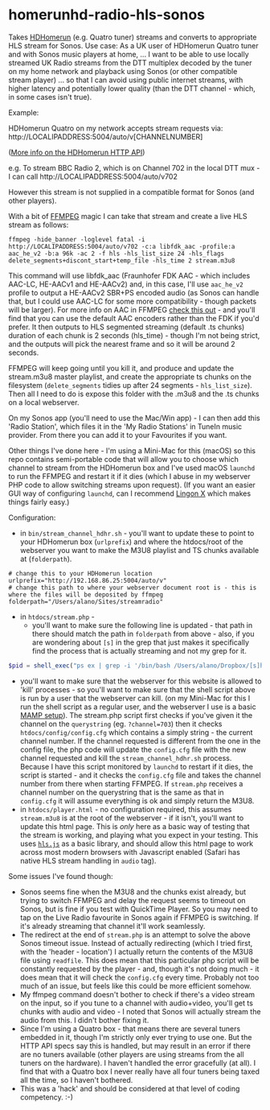 # homerunhd-radio-hls-sonos
Takes [HDHomerun](https://www.silicondust.com/) (e.g. Quatro tuner) streams and converts to appropriate HLS stream for Sonos.
Use case:
As a UK user of HDHomerun Quatro tuner and with Sonos music players at home,
... I want to be able to use locally streamed UK Radio streams from the DTT multiplex decoded by the tuner on my home network and playback using Sonos (or other compatible stream player)
... so that I can avoid using public internet streams, with higher latency and potentially lower quality (than the DTT channel - which, in some cases isn't true).

Example:

HDHomerun Quatro on my network accepts stream requests via:
http://LOCALIPADDRESS:5004/auto/v[CHANNELNUMBER]

([More info on the HDHomerun HTTP API](https://info.hdhomerun.com/info/http_api))

e.g. To stream BBC Radio 2, which is on Channel 702 in the local DTT mux - I can call http://LOCALIPADDRESS:5004/auto/v702

However this stream is not supplied in a compatible format for Sonos (and other players).

With a bit of [FFMPEG](https://ffmpeg.org/) magic I can take that stream and create a live HLS stream as follows:

```shell
ffmpeg -hide_banner -loglevel fatal -i http://LOCALIPADDRESS:5004/auto/v702 -c:a libfdk_aac -profile:a aac_he_v2 -b:a 96k -ac 2 -f hls -hls_list_size 24 -hls_flags delete_segments+discont_start+temp_file -hls_time 2 stream.m3u8
```
This command will use libfdk_aac (Fraunhofer FDK AAC - which includes AAC-LC, HE-AACv1 and HE-AACv2) and, in this case, I'll use ```aac_he_v2``` profile to output a HE-AACv2 SBR+PS encoded audio (as Sonos can handle that, but I could use AAC-LC for some more compatibility - though packets will be larger). For more info on AAC in FFMPEG [check this out](https://trac.ffmpeg.org/wiki/Encode/AAC) - and you'll find that you can use the default AAC encoders rather than the FDK if you'd prefer.
It then outputs to HLS segmented streaming (default .ts chunks) duration of each chunk is 2 seconds (hls_time) - though I'm not being strict, and the outputs will pick the nearest frame and so it will be around 2 seconds.

FFMPEG will keep going until you kill it, and produce and update the stream.m3u8 master playlist, and create the appropriate ts chunks on the filesystem (```delete_segments``` tidies up after 24 segments - ```hls_list_size```).
Then all I need to do is expose this folder with the .m3u8 and the .ts chunks on a local webserver.

On my Sonos app (you'll need to use the Mac/Win app) - I can then add this 'Radio Station', which files it in the 'My Radio Stations' in TuneIn music provider. From there you can add it to your Favourites if you want.

Other things I've done here - I'm using a Mini-Mac for this (macOS) so this repo contains semi-portable code that will allow you to choose which channel to stream from the HDHomerun box and I've used macOS ```launchd``` to run the FFMPEG and restart it if it dies (which I abuse in my webserver PHP code to allow switching streams upon request). (If you want an easier GUI way of configuring ```launchd```, can I recommend [Lingon X](https://www.peterborgapps.com/lingon/) which makes things fairly easy.)


Configuration:
* in ```bin/stream_channel_hdhr.sh``` - you'll want to update these to point to your HDHomerun box (```urlprefix```) and where the htdocs/root of the webserver you want to make the M3U8 playlist and TS chunks available at (```folderpath```).
```shell
# change this to your HDHomerun location
urlprefix="http://192.168.86.25:5004/auto/v"
# change this path to where your webserver document root is - this is where the files will be deposited by ffmpeg
folderpath="/Users/alano/Sites/streamradio"
```
* in ```htdocs/stream.php``` -
  * you'll want to make sure the following line is updated - that path in there should match the path in ```folderpath``` from above - also, if you are wondering about ```[s]``` in the grep that just makes it specifically find the process that is actually streaming and not my grep for it.
```PHP
$pid = shell_exec("ps ex | grep -i '/bin/bash /Users/alano/Dropbox/[s]hscripts/stream_channel_hdhr.sh -f' | awk '{print $1}'");
```
  * you'll want to make sure that the webserver for this website is allowed to 'kill' processes - so you'll want to make sure that the shell script above is run by a user that the webserver can kill. (on my Mini-Mac for this I run the shell script as a regular user, and the webserver I use is a basic [MAMP setup](https://www.mamp.info/)). The stream.php script first checks if you've given it the channel on the ```querystring``` (eg. ```?channel=703```) then it checks ```htdocs/config/config.cfg``` which contains a simply string - the current channel number. If the channel requested is different from the one in the config file, the php code will update the ```config.cfg``` file with the new channel requested and kill the ```stream_channel_hdhr.sh``` process. Because I have this script monitored by ```launchd``` to restart if it dies, the script is started - and it checks the ```config.cfg``` file and takes the channel number from there when starting FFMPEG. If ```stream.php``` receives a channel number on the querystring that is the same as that in ```config.cfg``` it will assume everything is ok and simply return the M3U8.
* in ```htdocs/player.html``` - no configuration required, this assumes ```stream.m3u8``` is at the root of the webserver - if it isn't, you'll want to update this html page. This is *only* here as a basic way of testing that the stream is working, and playing what you expect in your testing. This uses [```hls.js```](https://github.com/video-dev/hls.js/) as a basic library, and should allow this html page to work across most modern browsers with Javascript enabled (Safari has native HLS stream handling in ```audio``` tag).

Some issues I've found though:
* Sonos seems fine when the M3U8 and the chunks exist already, but trying to switch FFMPEG and delay the request seems to timeout on Sonos, but is fine if you test with QuickTime Player. So you may need to tap on the Live Radio favourite in Sonos again if FFMPEG is switching. If it's already streaming that channel it'll work seamlessly.
* The redirect at the end of ```stream.php``` is an attempt to solve the above Sonos timeout issue. Instead of actually redirecting (which I tried first, with the 'header - location') I actually return the contents of the M3U8 file using ```readfile```. This does mean that this particular php script will be constantly requested by the player - and, though it's not doing much - it does mean that it will check the ```config.cfg``` every time. Probably not too much of an issue, but feels like this could be more efficient somehow.
* My ffmpeg command doesn't bother to check if there's a video stream on the input, so if you tune to a channel with audio+video, you'll get ts chunks with audio and video - I noted that Sonos will actually stream the audio from this. I didn't bother fixing it.
* Since I'm using a Quatro box - that means there are several tuners embedded in it, though I'm strictly only ever trying to use one. But the HTTP API specs say this is handled, but may result in an error if there are no tuners available (other players are using streams from the all tuners on the hardware). I haven't handled the error gracefully (at all). I find that with a Quatro box I never really have all four tuners being taxed all the time, so I haven't bothered.
* This was a 'hack' and should be considered at that level of coding competency. :-)
